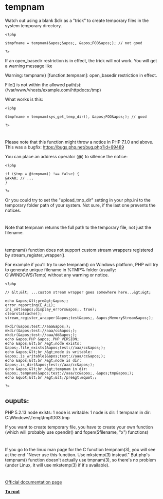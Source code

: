 # tempnam





Watch out using a blank $dir as a &quot;trick&quot; to create temporary files in the system temporary directory.





```
<?php

$tmpfname = tempnam(&apos;&apos;, &apos;FOO&apos;); // not good

?>
```




If an open_basedir restriction is in effect, the trick will not work. You will get a warning message like



Warning: tempnam() [function.tempnam]: open_basedir restriction in effect.

File() is not within the allowed path(s): (/var/www/vhosts/example.com/httpdocs:/tmp)



What works is this:





```
<?php

$tmpfname = tempnam(sys_get_temp_dir(), &apos;FOO&apos;); // good

?>
```



  

#



Please note that this function might throw a notice in PHP 7.1.0 and above. This was a bugfix: https://bugs.php.net/bug.php?id=69489

You can place an address operator (@) to sillence the notice:



```
<?php

if ($tmp = @tempnam() !== false) {
&#xA0; // ...
}

?>
```


Or you could try to set the &quot;upload_tmp_dir&quot; setting in your php.ini to the temporary folder path of your system. Not sure, if the last one prevents the notices.

  

#



Note that tempnam returns the full path to the temporary file, not just the filename.

  

#



tempnam() function does not support custom stream wrappers registered by stream_register_wrapper(). 

For example if you&apos;ll try to use tempnam() on Windows platform, PHP will try to generate unique filename in %TMP% folder (usually: C:\WINDOWS\Temp) without any warning or notice.



```
<?php

// &lt;&lt; ...custom stream wrapper goes somewhere here...&gt;&gt;

echo &apos;&lt;pre&gt;&apos;;
error_reporting(E_ALL);
ini_set(&apos;display_errors&apos;, true);
clearstatcache();
stream_register_wrapper(&apos;test&apos;, &apos;MemoryStream&apos;);

mkdir(&apos;test://aaa&apos;);
mkdir(&apos;test://aaa/cc&apos;);
mkdir(&apos;test://aaa/dd&apos;); 
echo &apos;PHP &apos;.PHP_VERSION;
echo &apos;&lt;br /&gt;node exists: &apos;.file_exists(&apos;test://aaa/cc&apos;);
echo &apos;&lt;br /&gt;node is writable: &apos;.is_writable(&apos;test://aaa/cc&apos;);
echo &apos;&lt;br /&gt;node is dir: &apos;.is_dir(&apos;test://aaa/cc&apos;);
echo &apos;&lt;br /&gt;tempnam in dir: &apos;.tempnam(&apos;test://aaa/cc&apos;, &apos;tmp&apos;);
echo &quot;&lt;br /&gt;&lt;/pre&gt;&quot;;

?>
```


ouputs:
--------------------
PHP 5.2.13
node exists: 1
node is writable: 1
node is dir: 1
tempnam in dir: C:\Windows\Temp\tmp1D03.tmp

If you want to create temporary file, you have to create your own function (which will probably use opendir() and fopen($filename, &quot;x&quot;) functions)

  

#



If you go to the linux man page for the C function tempnam(3), you will see at the end &quot;Never use this function. Use mkstemp(3) instead.&quot; But php&apos;s tempnam() function doesn&apos;t actually use tmpnam(3), so there&apos;s no problem (under Linux, it will use mkstemp(3) if it&apos;s available).

  

#

[Official documentation page](https://www.php.net/manual/en/function.tempnam.php)

**[To root](/README.md)**